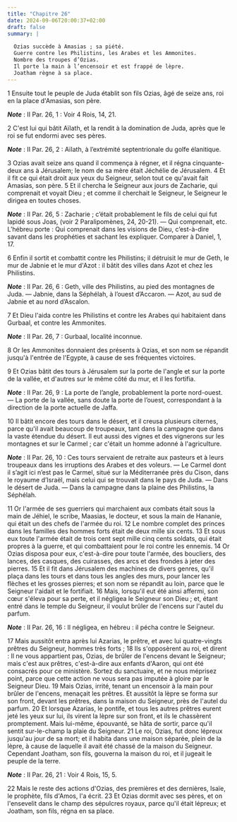 ```yaml
---
title: "Chapitre 26"
date: 2024-09-06T20:00:37+02:00
draft: false
summary: |
  
  Ozias succède à Amasias ; sa piété.
  Guerre contre les Philistins, les Arabes et les Ammonites.
  Nombre des troupes d’Ozias.
  Il porte la main à l’encensoir et est frappé de lèpre.
  Joatham règne à sa place.
---
```



1 Ensuite tout le peuple de Juda établit son fils Ozias, âgé de seize ans, roi en la place d'Amasias, son père.

***Note*** :  II Par. 26, 1 : Voir 4 Rois, 14, 21.

2 C'est lui qui bâtit Aïlath, et la rendit à la domination de Juda, après que le roi se fut endormi avec ses pères.

***Note*** :  II Par. 26, 2 : Aïlath, à l’extrémité septentrionale du golfe élanitique.


3 Ozias avait seize ans quand il commença à régner, et il régna cinquante-deux ans à Jérusalem; le nom de sa mère était Jéchélie de Jérusalem. 4 Et il fit ce qui était droit aux yeux du Seigneur, selon tout ce qu'avait fait Amasias, son père. 5 Et il chercha le Seigneur aux jours de Zacharie, qui comprenait et voyait Dieu ; et comme il cherchait le Seigneur, le Seigneur le dirigea en toutes choses.

***Note*** :  II Par. 26, 5 : Zacharie ; c’était probablement le fils de celui qui fut lapidé sous Joas, (voir 2 Paralipomènes, 24, 20-21). ― Qui comprenait, etc. L’hébreu porte : Qui comprenait dans les visions de Dieu, c’est-à-dire savant dans les prophéties et sachant les expliquer. Comparer à Daniel, 1, 17.


6 Enfin il sortit et combattit contre les Philistins; il détruisit le mur de Geth, le mur de Jabnie et le mur d'Azot : il bâtit des villes dans Azot et chez les Philistins.

***Note*** :  II Par. 26, 6 : Geth, ville des Philistins, au pied des montagnes de Juda. ― Jabnie, dans la Séphélah, à l’ouest d’Accaron. ― Azot, au sud de Jabnie et au nord d’Ascalon.

7 Et Dieu l'aida contre les Philistins et contre les Arabes qui habitaient dans Gurbaal, et contre les Ammonites.

***Note*** :  II Par. 26, 7 : Gurbaal, localité inconnue.

8 Or les Ammonites donnaient des présents à Ozias, et son nom se répandit jusqu'à l'entrée de l'Egypte, à cause de ses fréquentes victoires.


9 Et Ozias bâtit des tours à Jérusalem sur la porte de l'angle et sur la porte de la vallée, et d'autres sur le même côté du mur, et il les fortifia.

***Note*** :  II Par. 26, 9 : La porte de l’angle, probablement la porte nord-ouest. ― La porte de la vallée, sans doute la porte de l’ouest, correspondant à la direction de la porte actuelle de Jaffa.

10 Il bâtit encore des tours dans le désert, et il creusa plusieurs citernes, parce qu'il avait beaucoup de troupeaux, tant dans la campagne que dans la vaste étendue du désert. Il eut aussi des vignes et des vignerons sur les montagnes et sur le Carmel ; car c'était un homme adonné à l'agriculture.

***Note*** :  II Par. 26, 10 : Ces tours servaient de retraite aux pasteurs et à leurs troupeaux dans les irruptions des Arabes et des voleurs. ― Le Carmel dont il s’agit ici n’est pas le Carmel, situé sur la Méditerranée près du Cison, dans le royaume d’Israël, mais celui qui se trouvait dans le pays de Juda. ― Dans le désert de Juda. ― Dans la campagne dans la plaine des Philistins, la Séphélah.


11 Or l'armée de ses guerriers qui marchaient aux combats était sous la main de Jéhiel, le scribe, Maasias, le docteur, et sous la main de Hananie, qui était un des chefs de l'armée du roi. 12 Le nombre complet des princes dans les familles des hommes forts était de deux mille six cents. 13 Et sous eux toute l'armée était de trois cent sept mille cinq cents soldats, qui était propres à la guerre, et qui combattaient pour le roi contre les ennemis. 14 Or Ozias disposa pour eux, c'est-à-dire pour toute l'armée, des boucliers, des lances, des casques, des cuirasses, des arcs et des frondes à jeter des pierres. 15 Et il fit dans Jérusalem des machines de divers genres, qu'il plaça dans les tours et dans tous les angles des murs, pour lancer les flèches et les grosses pierres; et son nom se répandit au loin, parce que le Seigneur l'aidait et le fortifiait. 16 Mais, lorsqu'il eut été ainsi affermi, son cœur s'éleva pour sa perte, et il négligea le Seigneur son Dieu ; et, étant entré dans le temple du Seigneur, il
voulut brûler de l'encens sur l'autel du parfum.

***Note*** :  II Par. 26, 16 : Il négligea, en hébreu : il pécha contre le Seigneur.

17 Mais aussitôt entra après lui Azarias, le prêtre, et avec lui quatre-vingts prêtres du Seigneur, hommes très forts ; 18 Ils s'opposèrent au roi, et dirent : Il ne vous appartient pas, Ozias, de brûler de l'encens devant le Seigneur; mais c'est aux prêtres, c'est-à-dire aux enfants d'Aaron, qui ont été consacrés pour ce ministère. Sortez du sanctuaire, et ne nous méprisez point, parce que cette action ne vous sera pas imputée à gloire par le Seigneur Dieu. 19 Mais Ozias, irrité, tenant un encensoir à la main pour brûler de l'encens, menaçait les prêtres. Et aussitôt la lèpre se forma sur son front, devant les prêtres, dans la maison du Seigneur, près de l'autel du parfum. 20 Et lorsque Azarias, le pontife, et tous les autres prêtres eurent jeté les yeux sur lui, ils virent la lèpre sur son front, et ils le chassèrent promptement. Mais lui-même, épouvanté, se hâta de sortir, parce qu'il sentit sur-le-champ la plaie du Seigneur. 21 Le roi, Ozias, fut donc lépreux jusqu'au jour de sa mort; et il habita dans une
maison séparée, plein de la lèpre, à cause de laquelle il avait été chassé de la maison du Seigneur. Cependant Joatham, son fils, gouverna la maison du roi, et il jugeait le peuple de la terre.

***Note*** :  II Par. 26, 21 : Voir 4 Rois, 15, 5.


22 Mais le reste des actions d'Ozias, des premières et des dernières, Isaïe, le prophète, fils d'Amos, l'a écrit. 23 Et Ozias dormit avec ses pères, et on l'ensevelit dans le champ des sépulcres royaux, parce qu'il était lépreux; et Joatham, son fils, régna en sa place.

